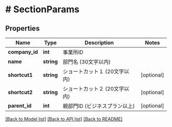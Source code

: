 # # SectionParams

## Properties

Name | Type | Description | Notes
------------ | ------------- | ------------- | -------------
**company_id** | **int** | 事業所ID | 
**name** | **string** | 部門名 (30文字以内) | 
**shortcut1** | **string** | ショートカット１ (20文字以内) | [optional] 
**shortcut2** | **string** | ショートカット２ (20文字以内) | [optional] 
**parent_id** | **int** | 親部門ID (ビジネスプラン以上) | [optional] 

[[Back to Model list]](../../README.md#documentation-for-models) [[Back to API list]](../../README.md#documentation-for-api-endpoints) [[Back to README]](../../README.md)


